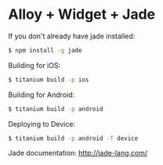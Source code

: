 Alloy + Widget + Jade
========================================

If you don't already have jade installed:

```bash
$ npm install -g jade
```

Building for iOS:
```bash
$ titanium build -p ios
```

Building for Android:
```bash
$ titanium build -p android
```

Deploying to Device:
```bash
$ titanium build -p android -T device
```

Jade documentation:
http://jade-lang.com/